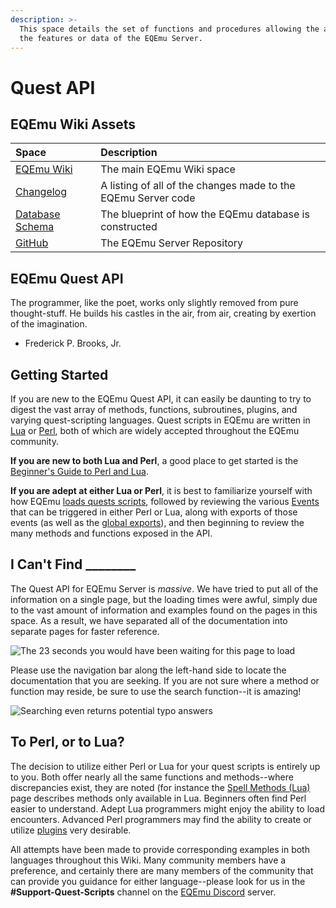 ```yaml
---
description: >-
  This space details the set of functions and procedures allowing the access of
  the features or data of the EQEmu Server.
---
```


# Quest API

## EQEmu Wiki Assets

| Space | Description |
| :--- | :--- |
| [EQEmu Wiki](https://eqemu.gitbook.io/server/) | The main EQEmu Wiki space |
| [Changelog](https://eqemu.gitbook.io/changelog/years/latest-changes) | A listing of all of the changes made to the EQEmu Server code |
| [Database Schema](https://eqemu.gitbook.io/database-schema/) | The blueprint of how the EQEmu database is constructed |
| [GitHub](https://github.com/EQEmu/Server) | The EQEmu Server Repository |

## EQEmu Quest API

The programmer, like the poet, works only slightly removed from pure thought-stuff. He builds his castles in the air, from air, creating by exertion of the imagination.   
- Frederick P. Brooks, Jr.

## Getting Started

If you are new to the EQEmu Quest API, it can easily be daunting to try to digest the vast array of methods, functions, subroutines, plugins, and varying quest-scripting languages.  Quest scripts in EQEmu are written in [Lua](https://www.lua.org/) or [Perl](https://www.perl.org/), both of which are widely accepted throughout the EQEmu community.

**If you are new to both Lua and Perl**, a good place to get started is the [Beginner's Guide to Perl and Lua](methods/beginners-guide.md).

**If you are adept at either Lua or Perl**, it is best to familiarize yourself with how EQEmu [loads quests scripts](methods/quest-loading.md), followed by reviewing the various [Events](methods/events.md) that can be triggered in either Perl or Lua, along with  exports of those events \(as well as the [global exports](perl/exports.md)\), and then beginning to review the many methods and functions exposed in the API.

## I Can't Find \_\_\_\_\_\_\_\_

The Quest API for EQEmu Server is _massive_.  We have tried to put all of the information on a single page, but the loading times were awful, simply due to the vast amount of information and examples found on the pages in this space.  As a result, we have separated all of the documentation into separate pages for faster reference.

![The 23 seconds you would have been waiting for this page to load](.gitbook/assets/devtools_-_app_gitbook_com__eqemu_s_quest-api_.png)

Please use the navigation bar along the left-hand side to locate the documentation that you are seeking.  If you are not sure where a method or function may reside, be sure to use the search function--it is amazing!

![Searching even returns potential typo answers](.gitbook/assets/timer-search.png)

## To Perl, or to Lua?

The decision to utilize either Perl or Lua for your quest scripts is entirely up to you.  Both offer nearly all the same functions and methods--where discrepancies exist, they are noted \(for instance the [Spell Methods \(Lua\)](methods/spell-methods-lua.md) page describes methods only available in Lua.  Beginners often find Perl easier to understand. Adept Lua programmers might enjoy the ability to load encounters.  Advanced Perl programmers may find the ability to create or utilize [plugins](perl/plugins/) very desirable.

All attempts have been made to provide corresponding examples in both languages throughout this Wiki.  Many community members have a preference, and certainly there are many members of the community that can provide you guidance for either language--please look for us in the **\#Support-Quest-Scripts** channel on the [EQEmu Discord](https://discord.gg/QHsm7CD) server.
